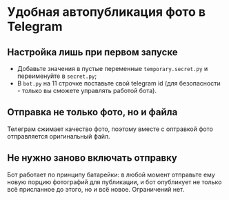 # Удобная автопубликация фото в Telegram
## Настройка лишь при первом запуске
* Добавьте значения в пустые переменные ```temporary.secret.py``` и переименуйте в ```secret.py```;
* В ```bot.py``` на 11 строчке поставьте свой telegram id (для безопасности - только вы сможете управлять работой бота).
## Отправка не только фото, но и файла
Телеграм сжимает качество фото, поэтому вместе с оптравкой фото отправляется оригинальный файл.
## Не нужно заново включать отправку
Бот работает по принципу батарейки: в любой момент отправьте ему новую порцию фотографий для публикации, и бот опубликует не только всё присланное до этого, но и всё новое. Ограничений нет.
